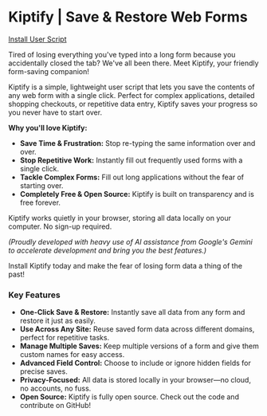 # Kiptify | Save & Restore Web Forms

[Install User Script](https://github.com/Vanguardly/kiptify/raw/main/kiptify-userscript.js)

Tired of losing everything you've typed into a long form because you accidentally closed the tab? We've all been there. Meet Kiptify, your friendly form-saving companion!

Kiptify is a simple, lightweight user script that lets you save the contents of any web form with a single click. Perfect for complex applications, detailed shopping checkouts, or repetitive data entry, Kiptify saves your progress so you never have to start over.

**Why you'll love Kiptify:**

*   **Save Time & Frustration:** Stop re-typing the same information over and over.
*   **Stop Repetitive Work:** Instantly fill out frequently used forms with a single click.
*   **Tackle Complex Forms:** Fill out long applications without the fear of starting over.
*   **Completely Free & Open Source:** Kiptify is built on transparency and is free forever.

Kiptify works quietly in your browser, storing all data locally on your computer. No sign-up required.

*(Proudly developed with heavy use of AI assistance from Google's Gemini to accelerate development and bring you the best features.)*

Install Kiptify today and make the fear of losing form data a thing of the past!

### Key Features

*   **One-Click Save & Restore:** Instantly save all data from any form and restore it just as easily.
*   **Use Across Any Site:** Reuse saved form data across different domains, perfect for repetitive tasks.
*   **Manage Multiple Saves:** Keep multiple versions of a form and give them custom names for easy access.
*   **Advanced Field Control:** Choose to include or ignore hidden fields for precise saves.
*   **Privacy-Focused:** All data is stored locally in your browser—no cloud, no accounts, no fuss.
*   **Open Source:** Kiptify is fully open source. Check out the code and contribute on GitHub!
